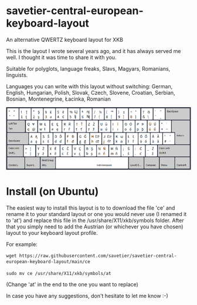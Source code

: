 # savetier-central-european-keyboard-layout
An alternative QWERTZ keyboard layout for XKB

This is the layout I wrote several years ago, and it has always served me well. I thought it was time to share it with you.

Suitable for polyglots, language freaks, Slavs, Magyars, Romanians, linguists.

Languages you can write with this layout without switching:
German, English, Hungarian, Polish, Slovak, Czech, Slovene, Croatian, Serbian, Bosnian, Montenegrine, Łacinka, Romanian

![SavetierCE](https://raw.githubusercontent.com/savetier/savetier-central-european-keyboard-layout/main/savetierX.png)

# Install (on Ubuntu)

The easiest way to install this layout is to to download the file 'ce' and rename it to your standard layout or one you would never use (I renamed it to 'at') and replace this file in the /usr/share/X11/xkb/symbols folder. After that you simply need to add the Austrian (or whichever you have chosen) layout to your keyboard layout profile. 

For example:

	wget https://raw.githubusercontent.com/savetier/savetier-central-european-keyboard-layout/main/ce

	sudo mv ce /usr/share/X11/xkb/symbols/at

(Change 'at' in the end to the one you want to replace)



In case you have any suggestions, don't hesitate to let me know :-)
